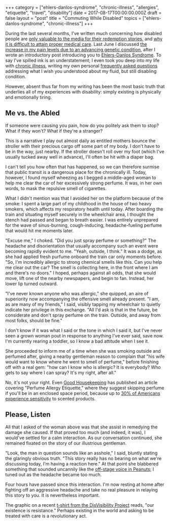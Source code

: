 +++
category = ["ehlers-danlos-syndrome", "chronic-illness", "allergies", "etiquette", "travel", "disability"]
date = 2017-08-17T00:00:00.000Z
draft = false
layout = "post"
title = "Commuting While Disabled"
topics = ["ehlers-danlos-syndrome", "chronic-illness"]
+++

During the last several months, I've written much concerning how disabled people are [only valuable to the media for their redemption stories](/2017/06/shades-of-rare-illness/), and [why it is difficult to attain proper medical care](/2017/06/casual-ableism/). Last June I discussed [the increase in my pain levels due to an advancing genetic condition](/2016/06/life-on-the-inside-part-ii/), after I wrote an introductory post introducing you to [Ehlers-Danlos Syndrome](/blog/category/ehlers-danlos-syndrome/). To say I've spilled ink is an understatement; I even took you deep into my life with [chronic illness](/blog/category/chronic-illness/), writing my own personal [frequently asked questions](/2017/05/what-i-wish-you-understood-about-my-chronic-illness/) addressing what I wish you understood about my fluid, but still disabling condition.

However, absent thus far from my writing has been the most basic truth that underlies all of my experiences with disability: simply existing is physically and emotionally tiring.

## Me vs. the Abled

If someone were causing you pain, how do you politely ask them to stop? What if they won't? What if they're a stranger?

This is a narrative I play out almost daily as entitled mothers bounce the stroller with their precious cargo off some part of my body. I don't have to be in the way, just nearby. If the stroller doesn't roll over my foot (which I've usually tucked away well in advance), I'll often be hit with a diaper bag.

I can't tell you how often that has happened, so we can therefore surmise that public transit is a dangerous place for the chronically ill. Today, however, I found myself wheezing as I begged a middle-aged woman to help me clear the car of her excessively strong perfume. It was, in her own words, to mask the repulsive smell of cigarettes.

What I didn't mention was that I avoided her on the platform because of the smoke: I spent a large part of my childhood in the house of two heavy smokers, which affects my respiratory health until today. After boarding the train and situating myself securely in the wheelchair area, I thought the stench had passed and began to breath easier. I was entirely unprepared for the wave of sinus-burning, cough-inducing, headache-fueling perfume that would hit me moments later.

"Excuse me," I choked. "Did you just spray perfume or something?" The headache and disorientation that usually accompany such an event were becoming rapidly evident to me. "Yeah, outside, I think." It was a dodge, as she had applied fresh purfume onboard the train car only moments before. "So, I'm incredibly allergic to strong chemical smells like this. Can you help me clear out the car? The smell is collecting here, in the front where I am and there's no doors." I hoped, perhaps against all odds, that she would move, lift one of the nearby newspapers, and begin to fan. Instead, her lower lip turned outward.

"I've never known anyone who was allergic," she quipped, an aire of superiority now accompanying the offensive smell already present. "I am, as are many of my friends," I said, visibly tapping my wheelchair to quietly indicate her privilege in this exchange. "All I'd ask is that in the future, be considerate and don't spray perfume on the train. Outside, and away from most folks, should be fine."

I don't know if it was what I said or the tone in which I said it, but I've never seen a grown woman pout in response to anything I've ever said, save now. I'm currently rearing a toddler, so I know a bad attitude when I see it.

She proceeded to inform me of a time when she was smoking outside and perfumed after, giving a nearby gentleman reason to complain that "his wife would want to know where he went to smell of perfume," before finishing off with a real gem: "how can I know who is allergic? It is everybody? Who gets to say where I can spray? It's my right, after all."

No, it's not your right. Even [Good Housekeeping](http://www.goodhousekeeping.com/beauty/a37870/perfume-allergy-etiquette/) has published an article covering "Perfume Allergy Etiquette," where they suggest skipping perfume if you'll be in an enclosed space period, because up to [30% of Americans experience sensitivity](http://www.ncbi.nlm.nih.gov/pubmed/19326669) to scented products.

## Please, Listen

All that I asked of the woman above was that she assist in remedying the damage she caused. If that proved too much (and indeed, it was), I would've settled for a calm interaction. As our conversation continued, she remained fixated on the story of our illustrious gentleman.

"Look, the man in question sounds like an asshole," I said, bluntly stating the glaringly obvious truth. "This story really has no bearing on what we're discussing today, I'm having a reaction here." At that point she blabbered something that sounded uncannily like the [off-stage voice in Peanuts;](http://mashable.com/2015/10/26/peanuts-wah-wah/#Itj1iaNbCuqF) I tuned out as the headache became too much.

Four hours have passed since this interaction. I'm now resting at home after fighting off an aggressive headache and take no real pleasure in relaying this story to you. It is nevertheless important.

The graphic on a recent [t-shirt from the DisVisibility Project](https://disabilityvisibilityproject.com/2017/07/04/our-existence-is-resistance-summer-fundraiser-for-nationaladapt/) reads, "our existence is resistance." Perhaps existing in the world and asking to be treated with care is a revolutionary act.
